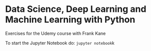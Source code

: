 # Data Science, Deep Learning and Machine Learning with Python

Exercises for the Udemy course with Frank Kane

To start the Jupyter Notebook do: `jupyter notebook`k

